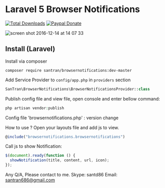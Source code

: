 Laravel 5 Browser Notifications
======================

[![Total Downloads](https://img.shields.io/packagist/dt/santran/browsernotifications.svg)](https://packagist.org/packages/santran/browsernotifications)
[![Paypal Donate](https://www.paypalobjects.com/en_US/i/btn/btn_donate_SM.gif)](http://paypal.me/MrSanTran)

![screen shot 2016-12-14 at 14 07 33](https://cloud.githubusercontent.com/assets/21286108/21172827/d4632862-c206-11e6-9366-ee2a428c6ca5.png)

Install (Laravel)
-----------------
Install via composer
```
composer require santran/browsernotifications:dev-master
```

Add Service Provider to `config/app.php` in `providers` section
```php
SanTran\BrowserNotifications\BrowserNotificationsProvider::class
```

Publish config file and view file, open console and enter bellow command:
```php
php artisan vendor:publish
```
Config file 'browsernotifications.php' : version change

How to use ?
Open your layouts file and add js to view.
```javascript
@include("browsernotifications.browsernotifications")
```

Call js to show Notification:
```javascript
$(document).ready(function () {
  showNotification(title, content, url, icon);
});
```

Any Q/A, Please contact to me.
Skype: santd86
Email: santran686@gmail.com
